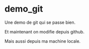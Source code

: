 # demo_git
Une demo de git qui se passe bien.

Et maintenant on modifie depuis github.

Mais aussi depuis ma machine locale.
